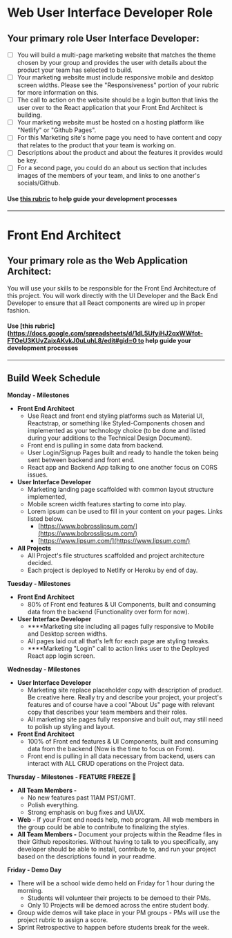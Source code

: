# Web User Interface Developer Role

## **Your primary role User Interface Developer:**

- [ ] You will build a multi-page marketing website that matches the theme chosen by your group and provides the user with details about the product your team has selected to build.
- [ ] Your marketing website must include responsive mobile and desktop screen widths. Please see the "Responsiveness" portion of your rubric for more information on this.
- [ ] The call to action on the website should be a login button that links the user over to the React application that your Front End Architect is building.
- [ ] Your marketing website must be hosted on a hosting platform like "Netlify" or "Github Pages".
- [ ] For this Marketing site's home page you need to have content and copy that relates to the product that your team is working on.
- [ ] Descriptions about the product and about the features it provides would be key.
- [ ] For a second page, you could do an about us section that includes images of the members of your team, and links to one another's socials/Github.

#### Use [this rubric](https://docs.google.com/spreadsheets/d/1BbdmSMUdzURMo0wcsr4XSKvegDgB28WkK2wnjmORzDo/edit?usp=sharing) to help guide your development processes

---

# Front End Architect

## **Your primary role as the Web Application Architect:**

You will use your skills to be responsible for the Front End Architecture of this project. You will work directly with the UI Developer and the Back End Developer to ensure that all React components are wired up in proper fashion.

#### Use [this rubric](https://docs.google.com/spreadsheets/d/1dL5UfyiHJ2qxWWfot-FTOeU3KUvZaixAKvkJ0uLuhL8/edit#gid=0 to help guide your development processes

---

## Build Week Schedule

**Monday - Milestones**

- **Front End Architect**
  - Use React and front end styling platforms such as Material UI, Reactstrap, or something like Styled-Components chosen and implemented as your technology choice (to be done and listed during your additions to the Technical Design Document).
  - Front end is pulling in some data from backend.
  - User Login/Signup Pages built and ready to handle the token being sent between backend and front end.
  - React app and Backend App talking to one another focus on CORS issues.
- **User Interface Developer**
  - Marketing landing page scaffolded with common layout structure implemented,
  - Mobile screen width features starting to come into play.
  - Lorem ipsum can be used to fill in your content on your pages. Links listed below.
    - [https://www.bobrosslipsum.com/](https://www.bobrosslipsum.com/)
    - [https://www.lipsum.com/](https://www.lipsum.com/)
- **All Projects**
  - All Project's file structures scaffolded and project architecture decided.
  - Each project is deployed to Netlify or Heroku by end of day.

**Tuesday - Milestones**

- **Front End Architect**
  - 80% of Front end features & UI Components, built and consuming data from the backend (Functionality over form for now).
- **User Interface Developer**
  - \*\*\*\*Marketing site including all pages fully responsive to Mobile and Desktop screen widths.
  - All pages laid out all that's left for each page are styling tweaks.
  - \*\*\*\*Marketing "Login" call to action links user to the Deployed React app login screen.

**Wednesday - Milestones**

- **User Interface Developer**
  - Marketing site replace placeholder copy with description of product. Be creative here. Really try and describe your project, your project's features and of course have a cool "About Us" page with relevant copy that describes your team members and their roles.
  - All marketing site pages fully responsive and built out, may still need to polish up styling and layout.
- **Front End Architect**
  - 100% of Front end features & UI Components, built and consuming data from the backend (Now is the time to focus on Form).
  - Front end is pulling in all data necessary from backend, users can interact with ALL CRUD operations on the Project data.

**Thursday - Milestones - FEATURE FREEZE 🥶**

- **All Team Members -**
  - No new features past 11AM PST/GMT.
  - Polish everything.
  - Strong emphasis on bug fixes and UI/UX.
- **Web** - If your Front end needs help, mob program. All web members in the group could be able to contribute to finalizing the styles.
- **All Team Members -** Document your projects within the Readme files in their Github repositories. Without having to talk to you specifically, any developer should be able to install, contribute to, and run your project based on the descriptions found in your readme.

**Friday - Demo Day**

- There will be a school wide demo held on Friday for 1 hour during the morning.
  - Students will volunteer their projects to be demoed to their PMs.
  - Only 10 Projects will be demoed across the entire student body.
- Group wide demos will take place in your PM groups - PMs will use the project rubric to assign a score.
- Sprint Retrospective to happen before students break for the week.
